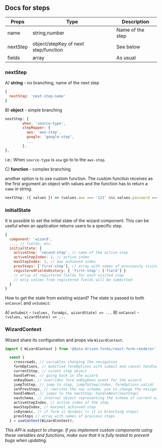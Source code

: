 ## Docs for steps

|Props|Type|Description|
|----|-------------|----------------|
|name|string,number|Name of the step|
|nextStep|object/stepKey of next step/function|See below|
|fields|array|As usual|

### nextStep

A) **string** - no branching, name of the next step

```jsx
{
  nextStep: 'next-step-name'
}
```

B) **object** - simple branching

```jsx
nextStep: {
        when: 'source-type',
        stepMapper: {
          aws: 'aws-step',
          google: 'google-step',
          ...
        },
},
```

i.e.: When `source-type` is `asw` go to to the `aws-step`.

C) **function** - complex branching

another option is to use custom function. The custom function receives as the first argument an object with values and the function has to return a `name` in string.

```jsx
nextStep: ({ values }) => (values.aws === '123' &&& values.password === 'secret') ? 'secretStep' : 'genericStep'
```

### initialState

It is possible to set the initial state of the wizard component. This can be useful when an application returns users to a specific step.

```jsx
{
  component: 'wizard',
  ..., // fields, etc.
  initialState: {
    activeStep: 'second-step', // name of the active step
    activeStepIndex: 1, // active index
    maxStepIndex: 1, // max achieved index
    prevSteps: ['first-step'], // array with names of previously visited steps
    registeredFieldsHistory: { 'first-step': ['field'] }
    // array of registered fields for each visited step
    // only values from registered fields will be submitted
  }
}
```

How to get the state from existing wizard? The state is passed to both `onCancel` and `onSubmit`:

A) `onSubmit` - `(values, formApi, wizardState) => ...`
B) `onCancel` - `(values, wizardState) => ...`

### WizardContext

Wizard share its configuration and props via `WizardContext`.

```jsx
import { WizardContext } from '@data-driven-forms/react-form-renderer';

  const {
    crossroads, // variables changing the navigation
    formOptions, // modified formOptions with submit and cancel handlers
    currentStep, // curent step object
    handlePrev, // going back in the wizard
    onKeyDown, // overrides form onKeyDown event for the wizard
    jumpToStep, // jump to step, jumpToStep(index, formOptions.valid)
    setPrevSteps, // rewrites the nav schema, use to change the navigation
    handleNext, // jumps to the nextStep: handleNext(nextStep)
    navSchema, // internal object representing the schema of current wizard flow
    activeStepIndex, // active index of the step
    maxStepIndex, // maximal achieved step
    isDynamic, // if form is dynamic (= it is branching steps)
    prevSteps // array with names of previous steps
  } = useContext(WizardContext);
```

*This API is subject to change. If you implement custom components using these variables and functions, make sure that it is fully tested to prevent bugs when updating.*
